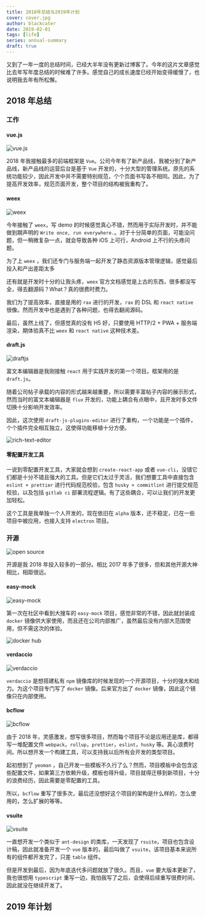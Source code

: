 ```yaml
---
title: 2018年总结与2019年计划
cover: cover.jpg
author: blackcater
date: 2019-02-01
tags: [life]
series: annual-summary
draft: true
---
```


又到了一年一度的总结时间，已经大半年没有更新过博客了。今年的这片文章感觉比去年写年度总结的时候难了许多。感觉自己的成长速度已经开始变得缓慢了，也说明我去年有所松懈。

## 2018 年总结

### 工作

#### vue.js

![vue.js](img/vuejs.png)

2018 年我接触最多的前端框架是 `Vue`。公司今年有了新产品线，我被分到了新产品线，新产品线的运营后台是基于 `Vue` 开发的，十分大型的管理系统。原先的系统功能较少，因此开发中并不需要特别规范，个个页面书写各不相同。因此，为了提高开发效率，规范页面开发，整个项目的结构被我重构了。

#### weex

![weex](img/weex.png)

今年接触了 `weex`，写 demo 的时候感觉真心不错，然而用于实际开发时，并不能做到期声明的 `Write once, run everywhere.`。对于十分简单的页面，可能没问题，但一稍微复杂一点，就会导致各种 iOS 上可行，Android 上不行的头疼问题。

为了上 `weex` ，我们还专门与服务端一起开发了静态资源版本管理逻辑，感觉最后投入和产出差距太多

还有就是开发时十分的让我头疼，`weex` 官方文档感觉是上古的东西，很多都没写全，得去翻源码？What？真的很费时费力。

我们为了提高效率，直接是用的 `rax` 进行的开发，`rax` 的 DSL  和 `react native` 很像。然而开发中也是遇到了各种问题，也得去翻阅源码。

最后，虽然上线了，但感觉真的没有 H5 好，只要使用 HTTP/2 + PWA + 服务端渲染，期体验真不比 `weex` 和 `react native` 这种技术差。

#### draft.js

![draftjs](img/draftjs.png)

富文本编辑器是我刚接触 `react` 用于实践开发的第一个项目。框架用的是 `draft.js`。

随着公司帖子承载的内容的形式越来越重要，所以需要丰富帖子内容的展示形式，然而当时的富文本编辑器是 `flux` 开发的，功能上耦合有点眼中，且开发时多文件切换十分影响开发效率。

因此，这次使用 `draft-js-plugins-editor` 进行了重构，一个功能是一个插件，个个插件完全相互独立，这使得功能移植十分方便。

![rich-text-editor](img/rich-text-editor.png)


#### 零配置开发工具

一说到零配置开发工具，大家就会想到 `create-react-app` 或者 `vue-cli`，没错它们都是十分不错且强大的工具。但是它们太过于灵活，我们想要工具中直接包含 `eslint + prettier` 进行代码规范校验，包含 `husky + commitlint` 进行提交规范校验，以及包括 `gitlab ci` 部署流程逻辑。有了这些耦合，可以让我们的开发更加轻松。

这个工具是我单独一个人开发的，现在依旧在 `alpha` 版本，还不稳定，已在一些项目中被应用，也接入支持 `electron` 项目。


### 开源

![open source](img/open-source.png)

开源是我 2018 年投入较多的一部分。相比 2017 年多了很多，但和其他开源大神相比，相距很远。

#### easy-mock

![easy-mock](img/easy-mock.png)

第一次在社区中看到大搜车的 `easy-mock` 项目，感觉非常的不错，因此就封装成 `docker` 镜像供大家使用，而且还在公司内部推广，虽然最后没有内部大范围使用，但不需这次的体验。

![docker hub](img/docker-hub.png)

#### verdaccio

![verdaccio](img/verdaccio.png)

`verdaccio` 是想搭建私有 `npm` 镜像库的时候发现的一个开源项目，十分的强大和给力。为这个项目专门写了 `docker` 镜像。后来官方出了 `docker` 镜像，因此这个镜像只在内部使用。


#### bcflow

![bcflow](img/bcflow.png)

由于 2018 年，灵感激发，想写很多项目，然而每个项目不论是应用还是库，都得写一堆配置文件 `webpack`，`rollup`，`prettier`，`eslint`，`husky` 等。真心浪费时间。所以想开发一个构建工具，可以支持我以后所有会开发的类型项目。

起初想到了 `yeoman` ，自己开发一些模板不久行了么？然而，项目模板中会包含这些配置文件，如果第三方依赖升级，模板也得升级，项目就得迁移到新项目，十分的浪费经历，因此需要是零配置的工具。

所以，`bcflow` 重写了很多次，最后还没想好这个项目的架构是什么样的，怎么使用的，怎么扩展的等等。


#### vsuite

![vsuite](img/vsuite.png)

一直想开发一个类似于 `ant-design` 的类库，一天发现了 `rsuite`，项目也包含设计稿，因此就准备开发一个 `vue` 版本的，最后叫做了 `vsuite`，该项目基本来说所有的组件都开发完了，只差 `table` 组件。

但是开发到最后，因为年底迭代多问题就放了很久。而且，`vue` 要大版本更新了，我也很想用 `typescript` 重写一边，我怕我写了之后，会使得后续重写很费时间，因此就没在继续开发了。


## 2019 年计划
